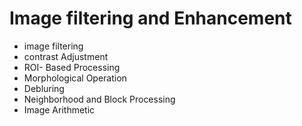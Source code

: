 # Image filtering and Enhancement

- image filtering
- contrast Adjustment
- ROI- Based Processing
- Morphological Operation 
- Debluring 
-  Neighborhood and Block Processing
- Image Arithmetic 